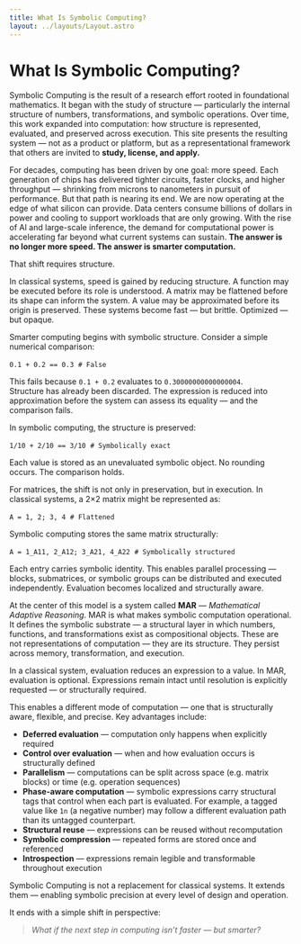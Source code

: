 ```yaml
---
title: What Is Symbolic Computing?
layout: ../layouts/Layout.astro
---
```


# What Is Symbolic Computing?

Symbolic Computing is the result of a research effort rooted in foundational mathematics. It began with the study of structure — particularly the internal structure of numbers, transformations, and symbolic operations. Over time, this work expanded into computation: how structure is represented, evaluated, and preserved across execution. This site presents the resulting system — not as a product or platform, but as a representational framework that others are invited to **study, license, and apply.**

For decades, computing has been driven by one goal: more speed. Each generation of chips has delivered tighter circuits, faster clocks, and higher throughput — shrinking from microns to nanometers in pursuit of performance. But that path is nearing its end. We are now operating at the edge of what silicon can provide. Data centers consume billions of dollars in power and cooling to support workloads that are only growing. With the rise of AI and large-scale inference, the demand for computational power is accelerating far beyond what current systems can sustain. **The answer is no longer more speed. The answer is smarter computation.**

That shift requires structure.

In classical systems, speed is gained by reducing structure. A function may be executed before its role is understood. A matrix may be flattened before its shape can inform the system. A value may be approximated before its origin is preserved. These systems become fast — but brittle. Optimized — but opaque.

Smarter computing begins with symbolic structure. Consider a simple numerical comparison:

`0.1 + 0.2 == 0.3`  `# False`

This fails because `0.1 + 0.2` evaluates to `0.30000000000000004`.  
Structure has already been discarded. The expression is reduced into approximation before the system can assess its equality — and the comparison fails.

In symbolic computing, the structure is preserved:

`1/10 + 2/10 == 3/10`  `# Symbolically exact`

Each value is stored as an unevaluated symbolic object. No rounding occurs. The comparison holds.

For matrices, the shift is not only in preservation, but in execution. In classical systems, a 2×2 matrix might be represented as:

`A = 1, 2; 3, 4`  `# Flattened`

Symbolic computing stores the same matrix structurally:

`A = 1_A11, 2_A12; 3_A21, 4_A22`  `# Symbolically structured`

Each entry carries symbolic identity. This enables parallel processing — blocks, submatrices, or symbolic groups can be distributed and executed independently. Evaluation becomes localized and structurally aware.

At the center of this model is a system called **MAR** — *Mathematical Adaptive Reasoning*. MAR is what makes symbolic computation operational. It defines the symbolic substrate — a structural layer in which numbers, functions, and transformations exist as compositional objects. These are not representations of computation — they are its structure. They persist across memory, transformation, and execution.

In a classical system, evaluation reduces an expression to a value. In MAR, evaluation is optional. Expressions remain intact until resolution is explicitly requested — or structurally required.

This enables a different mode of computation — one that is structurally aware, flexible, and precise. Key advantages include:

- **Deferred evaluation** — computation only happens when explicitly required  
- **Control over evaluation** — when and how evaluation occurs is structurally defined  
- **Parallelism** — computations can be split across space (e.g. matrix blocks) or time (e.g. operation sequences)  
- **Phase-aware computation** — symbolic expressions carry structural tags that control when each part is evaluated. For example, a tagged value like `1n` (a negative number) may follow a different evaluation path than its untagged counterpart.  
- **Structural reuse** — expressions can be reused without recomputation  
- **Symbolic compression** — repeated forms are stored once and referenced  
- **Introspection** — expressions remain legible and transformable throughout execution

Symbolic Computing is not a replacement for classical systems. It extends them — enabling symbolic precision at every level of design and operation.

It ends with a simple shift in perspective:

> *What if the next step in computing isn’t faster — but smarter?*
